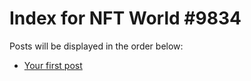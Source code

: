 # Index for NFT World #9834
Posts will be displayed in the order below:

- [Your first post](./001-first.md)

